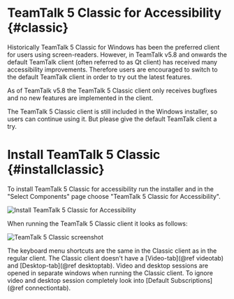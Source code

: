 # TeamTalk 5 Classic for Accessibility {#classic}

Historically TeamTalk 5 Classic for Windows has been the preferred
client for users using screen-readers. However, in TeamTalk v5.8 and
onwards the default TeamTalk client (often referred to as Qt client)
has received many accessibility improvements. Therefore users are
encouraged to switch to the default TeamTalk client in order to try
out the latest features.

As of TeamTalk v5.8 the TeamTalk 5 Classic client only receives
bugfixes and no new features are implemented in the client.

The TeamTalk 5 Classic client is still included in the Windows
installer, so users can continue using it. But please give the default
TeamTalk client a try.

# Install TeamTalk 5 Classic {#installclassic}

To install TeamTalk 5 Classic for accessibility run the installer and
in the "Select Components" page choose "TeamTalk 5 Classic for
Accessibility".

![Install TeamTalk 5 Classic for Accessibility](install_classic.png
 "TeamTalk 5 Classic")

When running the TeamTalk 5 Classic client it looks as follows:

![TeamTalk 5 Classic screenshot](classic_window.png
 "TeamTalk 5 Classic")

The keyboard menu shortcuts are the same in the Classic client as in
the regular client. The Classic client doesn't have a [Video-tab](@ref videotab)
and [Desktop-tab](@ref desktoptab). Video and desktop
sessions are opened in separate windows when running the Classic
client. To ignore video and desktop session completely look into
[Default Subscriptions](@ref connectiontab).
